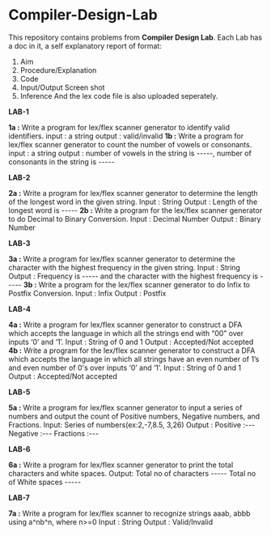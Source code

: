 # Compiler-Design-Lab
This repository contains problems from **Compiler Design Lab**.
Each Lab has a doc in it, a self explanatory report of format:
1. Aim
2. Procedure/Explanation
3. Code
4. Input/Output Screen shot 
5. Inference
And the lex code file is also uploaded seperately.

**LAB-1**

**1a :** 
Write a program for lex/flex scanner generator to identify valid identifiers.
input  : a string
output : valid/invalid
**1b :**
Write a program for lex/flex scanner generator to count the number of vowels or consonants.
input  : a string
output : number of vowels in the string is -----, number of consonants in the string is -----

**LAB-2**

**2a :**
Write a program for lex/flex scanner generator to determine the length of the longest word in the given string.
Input  : String
Output : Length of the longest word is -----
**2b :**
Write a program for the lex/flex scanner generator to do Decimal to Binary Conversion.
Input  : Decimal Number
Output : Binary Number

**LAB-3**

**3a :**
Write a program for lex/flex scanner generator to determine the character with the highest frequency in the given string.
Input  : String
Output : Frequency is ----- and the character with the highest frequency is -----
**3b :**
Write a program for the lex/flex scanner generator to do Infix to Postfix Conversion.
Input  : Infix
Output : Postfix

**LAB-4**

**4a :**
Write a program for lex/flex scanner generator to construct a DFA which accepts the language in which all the strings end with “00” over inputs ‘0’ and ‘1’.
Input  : String of 0 and 1
Output : Accepted/Not accepted
**4b :**
Write a program for the lex/flex scanner generator to construct a DFA which accepts the language in which all strings have an even number of 1’s and even number of 0's over inputs ‘0’ and ‘1’.
Input  : String of 0 and 1
Output : Accepted/Not accepted

**LAB-5**

**5a :**
Write a program for lex/flex scanner generator to input a series of numbers and output the count of Positive numbers, Negative numbers, and Fractions.
Input: Series of numbers(ex:2,-7,8.5, 3,26)
Output :
Positive  :---
Negative  :---
Fractions :--- 

**LAB-6**

**6a :**
Write a program for lex/flex scanner generator to print the total characters and white spaces.
Output: 
Total no of characters   -----
Total no of White spaces -----

**LAB-7**

**7a :**
Write a program for lex/flex scanner to recognize strings aaab,  abbb using a^nb^n, where n>=0
Input  : String
Output : Valid/Invalid
